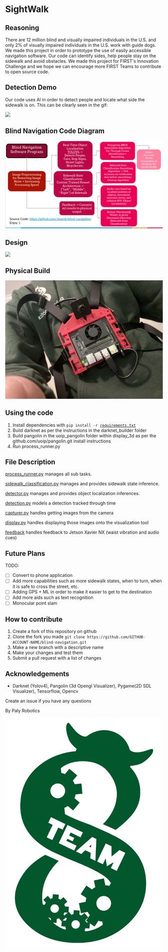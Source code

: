 # SightWalk

## Reasoning

There are 12 million blind and visually impaired individuals in the U.S. and only 2% of visually impaired individuals in
the U.S. work with guide dogs.
We made this project in order to prototype the use of easily accessible navigation software.
Our code can identify sides, help people stay on the sidewalk and avoid obstacles.
We made this project for FIRST's Innovation Challenge and we hope we can encourage more FIRST Teams to contribute 
to open source code.

## Detection Demo
Our code uses AI in order to detect people and locate what side the sidewalk is on.
This can be clearly seen in the gif:

![](assets/Sidewalk_Demo.gif)

## Blind Navigation Code Diagram

![](assets/Code_Diagram.png)

## Design
![](assets/Design.png)

## Physical Build
![](assets/Physical_Build.jpg)

## Using the code
1. Install dependencies with `pip install -r `[`requirements.txt`](requirements.txt)
2. Build darknet as per the instructions in the darknet_builder folder
3. Build pangolin in the uoip_pangolin folder within display_3d as per the github.com/uoip/pangolin.git install instructions
4. Run process_runner.py

## File Description

[process_runner.py](process_runner.py) manages all sub tasks.

[sidewalk_classification.py](sidewalk_classification) manages and provides sidewalk state inference.

[detector.py](person_automobile_sign_detection/detector.py) manages and provides object localization inferences.

[detection.py](person_automobile_sign_detection/detection.py) models a detection tracked through time

[capturer.py](capturer.py) handles getting images from the camera

[display.py](display.py) handles displaying those images onto the visualization tool

[feedback](feedback/) handles feedback to Jetson Xavier NX (waist vibration and audio cues)

## Future Plans

TODO:
* [ ] Convert to phone application
* [ ] Add more capabilities such as more sidewalk states, when to turn, when it is safe to cross the street, etc.
* [ ] Adding GPS + ML in order to make it easier to get to the destination
* [ ] Add more aids such as text recognition
* [ ] Monocular point slam

## How to contribute
1. Create a fork of this repository on github
1. Clone the fork you made ``git clone https://github.com/GITHUB-ACCOUNT-NAME/blind-navigation.git``
2. Make a new branch with a descriptive name
3. Make your changes and test them
4. Submit a pull request with a list of changes

## Acknowledgements
* Darknet (Yolov4), Pangolin (3d Opengl Visualizer), Pygame(2D SDL Visualizer), Tensorflow, Opencv

Create an issue if you have any questions

By Paly Robotics

![](assets/Logo.png)
